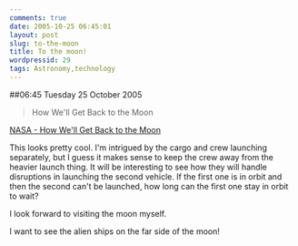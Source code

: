 ```yaml
---
comments: true
date: 2005-10-25 06:45:01
layout: post
slug: to-the-moon
title: To the moon!
wordpressid: 29
tags: Astronomy,technology
---
```


##06:45 Tuesday 25 October 2005

> How We'll Get Back to the Moon

[NASA - How We'll Get Back to the Moon](http://www.nasa.gov/missions/solarsystem/cev.html)

This looks pretty cool. I'm intrigued by the cargo and crew launching separately, but I guess it makes sense to keep the crew away from the heavier launch thing. It will be interesting to see how they will handle disruptions in launching the second vehicle. If the first one is in orbit and then the second can't be launched, how long can the first one stay in orbit to wait?  


I look forward to visiting the moon myself.  


I want to see the alien ships on the far side of the moon!  

